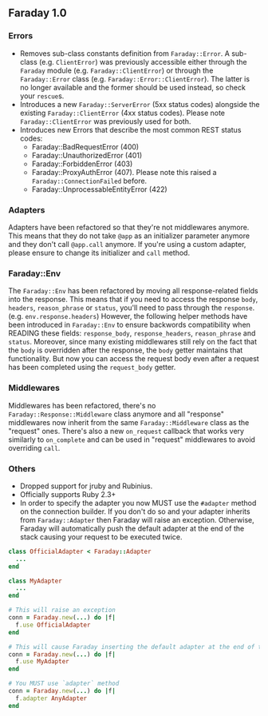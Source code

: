 ## Faraday 1.0

### Errors
* Removes sub-class constants definition from `Faraday::Error`. A sub-class (e.g. `ClientError`) was previously accessible
either through the `Faraday` module (e.g. `Faraday::ClientError`) or through the `Faraday::Error` class (e.g. `Faraday::Error::ClientError`).
The latter is no longer available and the former should be used instead, so check your `rescue`s.
* Introduces a new `Faraday::ServerError` (5xx status codes) alongside the existing `Faraday::ClientError` (4xx status codes).
Please note `Faraday::ClientError` was previously used for both.
* Introduces new Errors that describe the most common REST status codes:
  * Faraday::BadRequestError (400)
  * Faraday::UnauthorizedError (401)
  * Faraday::ForbiddenError (403)
  * Faraday::ProxyAuthError (407). Please note this raised a `Faraday::ConnectionFailed` before.
  * Faraday::UnprocessableEntityError (422)
  
### Adapters
Adapters have been refactored so that they're not middlewares anymore.
This means that they do not take `@app` as an initializer parameter anymore and they don't call `@app.call` anymore.
If you're using a custom adapter, please ensure to change its initializer and `call` method.

### Faraday::Env
The `Faraday::Env` has been refactored by moving all response-related fields into the response.
This means that if you need to access the response `body`, `headers`, `reason_phrase` or `status`, you'll need to pass through the `response`. (e.g. `env.response.headers`)
However, the following helper methods have been introduced in `Faraday::Env` to ensure backwords compatibility when READING these fields: `response_body`, `response_headers`, `reason_phrase` and `status`.
Moreover, since many existing middlewares still rely on the fact that the `body` is overridden after the response, the `body` getter maintains that functionality.
But now you can access the request body even after a request has been completed using the `request_body` getter.

### Middlewares
Middlewares has been refactored, there's no `Faraday::Response::Middleware` class anymore and all "response" middlewares now inherit from the same `Faraday::Middleware` class as the "request" ones.
There's also a new `on_request` callback that works very similarly to `on_complete` and can be used in "request" middlewares to avoid overriding `call`.


### Others
* Dropped support for jruby and Rubinius.
* Officially supports Ruby 2.3+
* In order to specify the adapter you now MUST use the `#adapter` method on the connection builder. If you don't do so and your adapter inherits from `Faraday::Adapter` then Faraday will raise an exception. Otherwise, Faraday will automatically push the default adapter at the end of the stack causing your request to be executed twice.
```ruby
class OfficialAdapter < Faraday::Adapter
  ...
end

class MyAdapter
  ...
end

# This will raise an exception
conn = Faraday.new(...) do |f|
  f.use OfficialAdapter
end

# This will cause Faraday inserting the default adapter at the end of the stack
conn = Faraday.new(...) do |f|
  f.use MyAdapter
end

# You MUST use `adapter` method
conn = Faraday.new(...) do |f|
  f.adapter AnyAdapter
end
```

